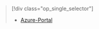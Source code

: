 > [!div class="op_single_selector"]
> * [Azure-Portal](../articles/storage/common/storage-monitoring-diagnosing-troubleshooting.md)
> 
> 

